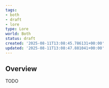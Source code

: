 ```yaml
---
tags:
- both
- draft
- lore
type: Lore
world: Both
status: draft
created: '2025-08-11T13:08:45.786131+00:00'
updated: '2025-08-11T13:08:47.881041+00:00'
---
```



## Overview

TODO

